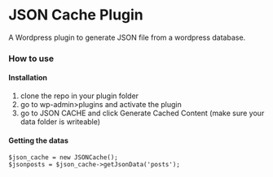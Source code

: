 # JSON Cache Plugin

A Wordpress plugin to generate JSON file from a wordpress database.

### How to use
#### Installation
1. clone the repo in your plugin folder
2. go to wp-admin>plugins and activate the plugin
3. go to JSON CACHE and click Generate Cached Content (make sure your data folder is writeable)


#### Getting the datas
```
$json_cache = new JSONCache();
$jsonposts = $json_cache->getJsonData('posts');
```